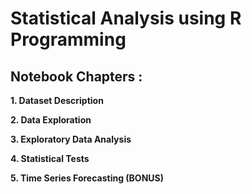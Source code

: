 # Statistical Analysis using R Programming
## Notebook Chapters :
**1. Dataset Description**

**2. Data Exploration**

**3. Exploratory Data Analysis**

**4. Statistical Tests**

**5. Time Series Forecasting (BONUS)**

